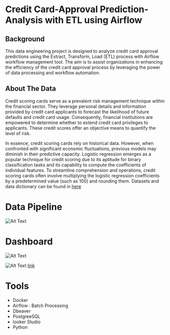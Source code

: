 # Credit Card-Approval Prediction-Analysis with ETL using Airflow

## Background 
This data engineering project is designed to analyze credit card approval predictions using the Extract, Transform, Load (ETL) process with Airflow workflow management tool. The aim is to assist organizations in enhancing the efficiency of the credit card approval process by leveraging the power of data processing and workflow automation.

## About The Data 
Credit scoring cards serve as a prevalent risk management technique within the financial sector. They leverage personal details and information provided by credit card applicants to forecast the likelihood of future defaults and credit card usage. Consequently, financial institutions are empowered to determine whether to extend credit card privileges to applicants. These credit scores offer an objective means to quantify the level of risk.

In essence, credit scoring cards rely on historical data. However, when confronted with significant economic fluctuations, previous models may diminish in their predictive capacity. Logistic regression emerges as a popular technique for credit scoring due to its aptitude for binary classification tasks and its capability to compute the coefficients of individual features. To streamline comprehension and operations, credit scoring cards often involve multiplying the logistic regression coefficients by a predetermined value (such as 100) and rounding them.
Datasets and data dictionary can be found in [here](https://www.kaggle.com/datasets/rikdifos/credit-card-approval-prediction/data)

# Data Pipeline
![Alt Text](https://github.com/zareee12/Credit-Card-Approval-Prediction-Analysis-with-ETL-using-Airflow/blob/main/images/Data%20Pipeline.png)

# Dashboard
![Alt Text](https://github.com/zareee12/Credit-Card-Approval-Prediction-Analysis-with-ETL-using-Airflow/blob/main/images/Credit_Card_Application_Dashboard_page-0001.jpg)

![Alt Text](https://github.com/zareee12/Credit-Card-Approval-Prediction-Analysis-with-ETL-using-Airflow/blob/main/images/Credit_Card_Application_Dashboard_page-0002.jpg)
[link](https://lookerstudio.google.com/reporting/36cc8106-e582-4b56-874f-71c03bde8c41)

# Tools
- Docker
- Airflow : Batch Processing
- Dbeaver
- PostgreeSQL
- looker Studio
- Python

